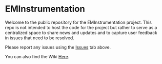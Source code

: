 # EMInstrumentation
Welcome to the public repository for the EMInstrumentation project. This repo is not intended to host the code for the project but rather to serve as a centralized space to share news and updates and to capture user feedback in issues that need to be resolved. 

Please report any issues using the [Issues](https://github.com/OrsikIronfist/EMInstrumentation/issues) tab above.

You can also find the Wiki [Here](https://github.com/OrsikIronfist/EMInstrumentation/wiki).
